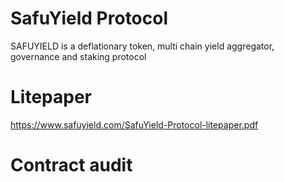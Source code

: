 # SafuYield Protocol
SAFUYIELD is a deflationary token, multi chain yield aggregator, governance and staking protocol

# Litepaper
https://www.safuyield.com/SafuYield-Protocol-litepaper.pdf

# Contract audit
